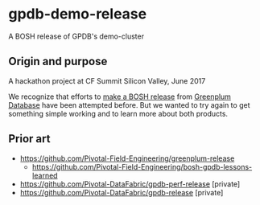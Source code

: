 # gpdb-demo-release

A BOSH release of GPDB's demo-cluster

## Origin and purpose

A hackathon project at CF Summit Silicon Valley, June 2017

We recognize that efforts to [make a BOSH
release](https://bosh.io/docs/create-release.html)
from [Greenplum Database](https://github.com/greenplum-db/gpdb) have been
attempted before. But we wanted to try again to get something simple working
and to learn more about both products.

## Prior art

- https://github.com/Pivotal-Field-Engineering/greenplum-release
  - https://github.com/Pivotal-Field-Engineering/bosh-gpdb-lessons-learned
- https://github.com/Pivotal-DataFabric/gpdb-perf-release [private]
- https://github.com/Pivotal-DataFabric/gpdb-release [private]
